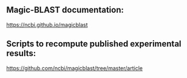 ## Magic-BLAST documentation:
https://ncbi.github.io/magicblast

## Scripts to recompute published experimental results:
https://github.com/ncbi/magicblast/tree/master/article
